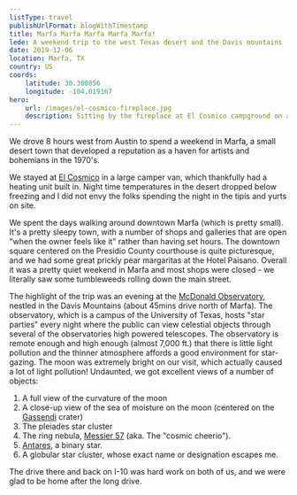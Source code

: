 ```yaml
---
listType: travel
publishUrlFormat: blogWithTimestamp
title: Marfa Marfa Marfa Marfa Marfa!
lede: A weekend trip to the west Texas desert and the Davis mountains
date: 2019-12-06
location: Marfa, TX
country: US
coords:
    latitude: 30.308056
    longitude: -104.019167
hero:
    url: /images/el-cosmico-fireplace.jpg
    description: Sitting by the fireplace at El Cosmico campground on a cold, wintry day in Marfa, Texas
---
```

We drove 8 hours west from Austin to spend a weekend in Marfa, a small desert town that developed a reputation as a haven for artists and bohemians in the 1970's. 

We stayed at [El Cosmico](https://elcosmico.com/ "El Cosmico") in a large camper van, which thankfully had a heating unit built in. Night time temperatures in the desert dropped below freezing and I did not envy the folks spending the night in the tipis and yurts on site.

We spent the days walking around downtown Marfa (which is pretty small). It's a pretty sleepy town, with a number of shops and galleries that are open "when the owner feels like it" rather than having set hours. The downtown square centered on the Presidio County courthouse is quite picturesque, and we had some great prickly pear margaritas at the Hotel Paisano. Overall it was a pretty quiet weekend in Marfa and most shops were closed - we literally saw some tumbleweeds rolling down the main street. 

The highlight of the trip was an evening at the [McDonald Observatory](https://en.wikipedia.org/wiki/McDonald_Observatory), nestled in the Davis Mountains (about 45mins drive north of Marfa). The observatory, which is a campus of the University of Texas, hosts "star parties" every night where the public can view celestial objects through several of the observatories high powered telescopes. The observatory is remote enough and high enough (almost 7,000 ft.) that there is little light pollution and the thinner atmosphere affords a good environment for star-gazing. The moon was extremely bright on our visit, which actually caused a lot of light pollution! Undaunted, we got excellent views of a number of objects:
1. A full view of the curvature of the moon
2. A close-up view of the sea of moisture on the moon (centered on the [Gassendi](https://en.wikipedia.org/wiki/Gassendi_(crater)) crater)
3. The pleiades star cluster
4. The ring nebula, [Messier 57](https://en.wikipedia.org/wiki/Ring_Nebula) (aka. The "cosmic cheerio").
5. [Antares](https://en.wikipedia.org/wiki/Antares), a binary star.
6. A globular star cluster, whose exact name or designation escapes me.

The drive there and back on I-10 was hard work on both of us, and we were glad to be home after the long drive. 
